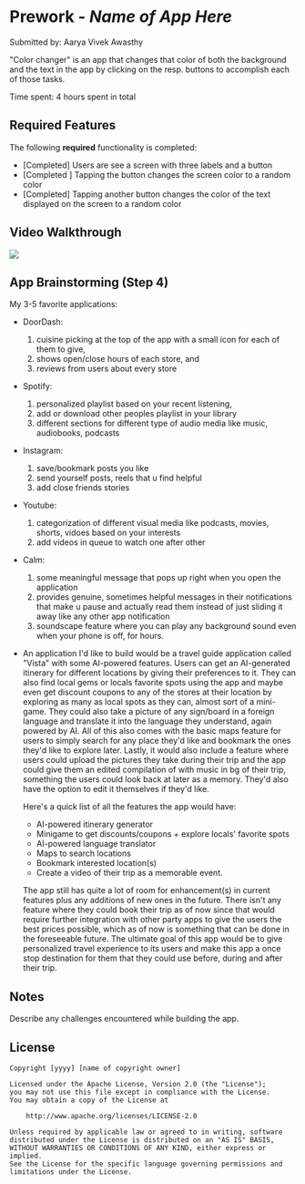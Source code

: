 # Prework - *Name of App Here*

Submitted by: Aarya Vivek Awasthy

"Color changer" is an app that changes that color of both the background and the text in the app by clicking on the resp. buttons to accomplish each of those tasks.

Time spent: 4 hours spent in total

## Required Features

The following **required** functionality is completed:

- [Completed] Users are see a screen with three labels and a button
- [Completed ] Tapping the button changes the screen color to a random color
- [Completed] Tapping another button changes the color of the text displayed on the screen to a random color
 
## Video Walkthrough

<div>
    <a href="https://www.loom.com/share/348b03f31e5e4eaba938495f016c4d7e">
    </a>
    <a href="https://www.loom.com/share/348b03f31e5e4eaba938495f016c4d7e">
      <img style="max-width:300px;" src="https://cdn.loom.com/sessions/thumbnails/348b03f31e5e4eaba938495f016c4d7e-eb528074a71215ac-full-play.gif">
    </a>
  </div>

## App Brainstorming (Step 4)
My 3-5 favorite applications:
- DoorDash: 
    1. cuisine picking at the top of the app with a small icon for each of them to give, 
    2. shows open/close hours of each store, and
    3. reviews from users about every store
    
- Spotify: 
    1. personalized playlist based on your recent listening,
    2. add or download other peoples playlist in your library
    3. different sections for different type of audio media like music, audiobooks, podcasts
- Instagram:
    1. save/bookmark posts you like
    2. send yourself posts, reels that u find helpful
    3. add close friends stories
- Youtube:
    1. categorization of different visual media like podcasts, movies, shorts, vidoes based on your interests
    2. add videos in queue to watch one after other
- Calm:
    1. some meaningful message that pops up right when you open the application
    2. provides genuine, sometimes helpful messages in their notifications that make u pause and actually read them instead of just sliding it away like any other app notification
    3. soundscape feature where you can play any background sound even when your phone is off, for hours. 

    
- An application I'd like to build would be a travel guide application called "Vista" with some AI-powered features. Users can get an AI-generated itinerary for different locations by giving their preferences to it. They can also find local gems or locals favorite spots using the app and maybe even get discount coupons to any of the stores at their location by exploring as many as local spots as they can, almost sort of a mini-game. They could also take a picture of any sign/board in a foreign language and translate it into the language they understand, again powered by AI. All of this also comes with the basic maps feature for users to simply search for any place they'd like and bookmark the ones they'd like to explore later. Lastly, it would also include a feature where users could upload the pictures they take during their trip and the app could give them an edited compilation of with music in bg of their trip, something the users could look back at later as a memory. They'd also have the option to edit it themselves if they'd like. 

    Here's a quick list of all the features the app would have:
    - AI-powered itinerary generator
    - Minigame to get discounts/coupons + explore locals' favorite spots
    - AI-powered language translator
    - Maps to search locations 
    - Bookmark interested location(s) 
    - Create a video of their trip as a memorable event.
    
    The app still has quite a lot of room for enhancement(s) in current features plus any additions of new ones in the future. There isn't any feature where they could book their trip as of now since that would require further integration with other party apps to give the users the best prices possible, which as of now is something that can be done in the foreseeable future. 
     The ultimate goal of this app would be to give personalized travel experience to its users and make this app a once stop destination for them that they could use before, during and after their trip. 


## Notes

Describe any challenges encountered while building the app.

## License

    Copyright [yyyy] [name of copyright owner]

    Licensed under the Apache License, Version 2.0 (the "License");
    you may not use this file except in compliance with the License.
    You may obtain a copy of the License at

        http://www.apache.org/licenses/LICENSE-2.0

    Unless required by applicable law or agreed to in writing, software
    distributed under the License is distributed on an "AS IS" BASIS,
    WITHOUT WARRANTIES OR CONDITIONS OF ANY KIND, either express or implied.
    See the License for the specific language governing permissions and
    limitations under the License.

